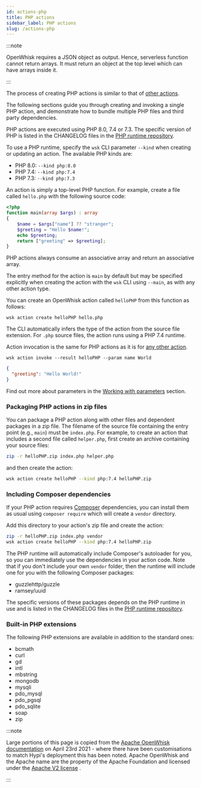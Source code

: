```yaml
---
id: actions-php
title: PHP actions
sidebar_label: PHP actions
slug: /actions-php
---
```


:::note

OpenWhisk requires a JSON object as output. Hence, serverless function cannot return arrays. It must return an object at the top level which can have arrays inside it.

:::

The process of creating PHP actions is similar to that of [other actions](openwhisk-actions.md#the-basics).

The following sections guide you through creating and invoking a single PHP action,
and demonstrate how to bundle multiple PHP files and third party dependencies.

PHP actions are executed using PHP 8.0, 7.4 or 7.3. The specific version of PHP is listed in the CHANGELOG files in the [PHP runtime repository](https://github.com/apache/openwhisk-runtime-php).

To use a PHP runtime, specify the `wsk` CLI parameter `--kind` when creating or
updating an action. The available PHP kinds are:

* PHP 8.0: `--kind php:8.0`
* PHP 7.4: `--kind php:7.4`
* PHP 7.3: `--kind php:7.3`

An action is simply a top-level PHP function. For example, create a file called `hello.php`
with the following source code:

```php
<?php
function main(array $args) : array
{
    $name = $args["name"] ?? "stranger";
    $greeting = "Hello $name!";
    echo $greeting;
    return ["greeting" => $greeting];
}
```

PHP actions always consume an associative array and return an associative array.

The entry method for the action is `main` by default but may be specified explicitly when creating
the action with the `wsk` CLI using `--main`, as with any other action type.

You can create an OpenWhisk action called `helloPHP` from this function as follows:

```
wsk action create helloPHP hello.php
```

The CLI automatically infers the type of the action from the source file extension.
For `.php` source files, the action runs using a PHP 7.4 runtime.

Action invocation is the same for PHP actions as it is for [any other action](openwhisk-actions.md#the-basics).
```
wsk action invoke --result helloPHP --param name World
```
```json
{
  "greeting": "Hello World!"
}
```
Find out more about parameters in the [Working with parameters](openwhisk-parameters.md) section.

### Packaging PHP actions in zip files

You can package a PHP action along with other files and dependent packages in a zip file.
The filename of the source file containing the entry point (e.g., `main`) must be `index.php`.
For example, to create an action that includes a second file called `helper.php`,
first create an archive containing your source files:

```bash
zip -r helloPHP.zip index.php helper.php
```

and then create the action:

```bash
wsk action create helloPHP --kind php:7.4 helloPHP.zip
```

### Including Composer dependencies

If your PHP action requires [Composer](https://getcomposer.org) dependencies, you can install them as usual using `composer require` which will create a `vendor` directory.

Add this directory to your action's zip file and create the action:

```bash
zip -r helloPHP.zip index.php vendor
wsk action create helloPHP --kind php:7.4 helloPHP.zip
```

The PHP runtime will automatically include Composer's autoloader for you, so you can immediately
use the dependencies in your action code. Note that if you don't include your own `vendor` folder,
then the runtime will include one for you with the following Composer packages:

- guzzlehttp/guzzle
- ramsey/uuid

The specific versions of these packages depends on the PHP runtime in use and is listed in the
CHANGELOG files in the [PHP runtime repository](https://github.com/apache/openwhisk-runtime-php).

### Built-in PHP extensions

The following PHP extensions are available in addition to the standard ones:

- bcmath
- curl
- gd
- intl
- mbstring
- mongodb
- mysqli
- pdo_mysql
- pdo_pgsql
- pdo_sqlite
- soap
- zip

:::note

Large portions of this page is copied from the [Apache OpenWhisk documentation](https://github.com/apache/openwhisk/tree/master/docs) on April 23rd 2021 - where there have been customisations to match Hypi's deployment this has been noted. Apache OpenWhisk and the Apache name are the property of the Apache Foundation and licensed under the [Apache V2 license](https://github.com/apache/openwhisk/blob/master/LICENSE.txt) .

:::